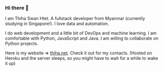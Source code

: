 ### Hi there 👋

I am Thiha Swan Htet. A fullstack developer from Myanmar (currently studying in Singapore!). I love data and automation.

I do web development and a little bit of DevOps and machine learning. I am comfortable with Python, JavaScript and Java. I am willing to collaborate on Python projects.


Here is my website => [thiha.net](https://thiha.net). Check it out for my contacts.
(Hosted on Heroku and the server sleeps, so you might have to wait for a while to wake it up)



